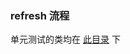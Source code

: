 

### refresh 流程

单元测试的类均在 [此目录](https://github.com/pleuvoir/spring-source-code-learning/blob/master/spring-context/src/test/java/io/github/pleuvoir/mine) 下

